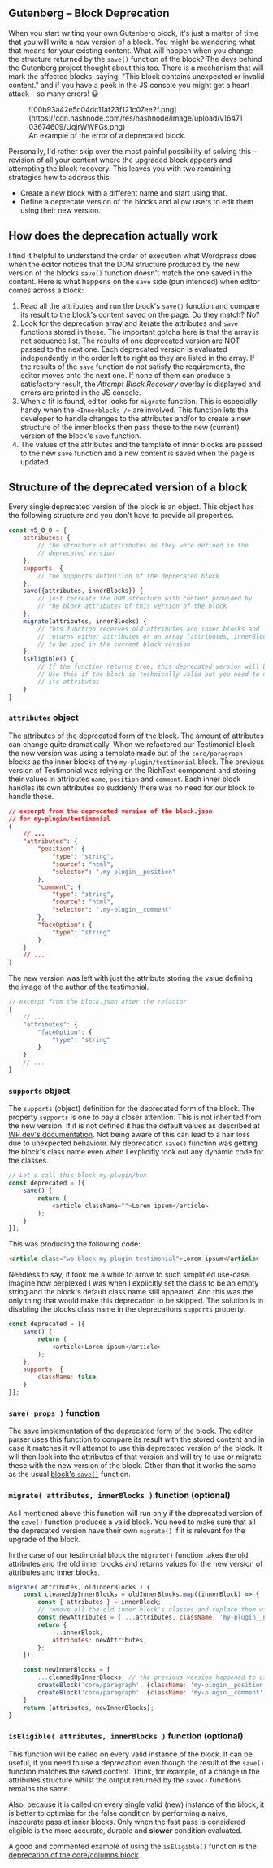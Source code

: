 ## Gutenberg – Block Deprecation

When you start writing your own Gutenberg block, it's just a matter of time that you will write a new version of a block. You might be wandering what that means for your existing content. What will happen when you change the structure returned by the `save()` function of the block? The devs behind the Gutenberg project thought about this too. There is a mechanism that will mark the affected blocks, saying: "This block contains unexpected or invalid content." and if you have a peek in the JS console you might get a heart attack – so many errors! 😀

<figure>![00b93a42e5c04dc11af23f121c07ee2f.png](https://cdn.hashnode.com/res/hashnode/image/upload/v1647103674609/UqjrWWFGs.png)
<figcaption>An example of the error of a deprecated block.</figcaption>
</figure>

Personally, I'd rather skip over the most painful possibility of solving this – revision of all your content where the upgraded block appears and attempting the block recovery. This leaves you with two remaining strategies how to address this:

- Create a new block with a different name and start using that.
- Define a deprecate version of the blocks and allow users to edit them using their new version.

## How does the deprecation actually work

I find it helpful to understand the order of execution what Wordpress does when the editor notices that the DOM structure produced by the new version of the blocks `save()` function doesn't match the one saved in the content. Here is what happens on the `save` side (pun intended) when editor comes across a block:

1. Read all the attributes and run the block's `save()` function and compare its result to the block's content saved on the page. Do they match? No?
1. Look for the deprecation array and iterate the attributes and `save` functions stored in these. The important gotcha here is that the array is not sequence list. The results of one deprecated version are NOT passed to the next one. Each deprecated version is evaluated independently in the order left to right as they are listed in the array. If the results of the `save` function do not satisfy the requirements, the editor moves onto the next one. If none of them can produce a satisfactory result, the *Attempt Block Recovery* overlay is displayed and errors are printed in the JS console.
1. When a fit is found, editor looks for `migrate` function. This is especially handy when the `<Innerblocks />` are involved. This function lets the developer to handle changes to the attributes and/or to create a new structure of the inner blocks then pass these to the new (current) version of the block's `save` function.
1. The values of the attributes and the template of inner blocks are passed to the new `save` function and a new content is saved when the page is updated.

## Structure of the deprecated version of a block

Every single deprecated version of the block is an object. This object has the following structure and you don't have to provide all properties.

```javascript
const v5_0_0 = {
    attributes: {
        // the structure of attributes as they were defined in the 
        // deprecated version
    },
    supports: {
        // the supports definition of the deprecated block
    },
    save({attributes, innerBlocks}) {
        // just recreate the DOM structure with content provided by 
        // the block attributes of this version of the block
    },
    migrate(attributes, innerBlocks) {
        // this function receives old attributes and inner blocks and
        // returns either attributes or an array [attributes, innerBlocks] 
        // to be used in the current block version
    },
    isEligible() {
        // If the function returns true, this deprecated version will be used.
        // Use this if the block is technically valid but you need to update 
        // its attributes
    }
}
```

### `attributes` object

The attributes of the deprecated form of the block. The amount of attributes can change quite dramatically. When we refactored our Testimonial block the new version was using a template made out of the `core/paragraph` blocks as the inner blocks of the `my-plugin/testimonial` block. The previous version of Testimonial was relying on the RichText component and storing their values in attributes `name`, `position` and `comment`. Each inner block handles its own attributes so suddenly there was no need for our block to handle these.

```json
// excerpt from the deprecated version of the block.json
// for my-plugin/testimonial
{
    // ...
    "attributes": {
        "position": {
            "type": "string",
            "source": "html",
            "selector": ".my-plugin__position"
        },
        "comment": {
            "type": "string",
            "source": "html",
            "selector": ".my-plugin__comment"
        },
        "faceOption": {
            "type": "string"
        }
    }
    // ...
}
```

The new version was left with just the attribute storing the value defining the image of the author of the testimonial.

```javascript
// excerpt from the block.json after the refactor
{
    // ...
    "attributes": {
        "faceOption": {
            "type": "string"
        }
    }
    // ...
}
```

### `supports` object

The `supports` (object) definition for the deprecated form of the block. The property `supports` is one to pay a closer attention. This is not inherited from the new version. If it is not defined it has the default values as described at [WP dev's documentation](https://developer.wordpress.org/block-editor/reference-guides/block-api/block-supports/). Not being aware of this can lead to a hair loss due to unexpected behaviour. My deprecation `save()` function was getting the block's class name even when I explicitly took out any dynamic code for the classes.

```javascript
// Let's call this block my-plugin/box
const deprecated = [{
    save() {
        return (
            <article className="">Lorem ipsum</article>
        );
    }
}];
```

This was producing the following code:

```html
<article class="wp-block-my-plugin-testimonial">Lorem ipsum</article>
```

Needless to say, it took me a while to arrive to such simplified use-case. Imagine how perplexed I was when I explicitly set the class to be an empty string and the block's default class name still appeared. And this was the only thing that would make this deprecation to be skipped. The solution is in disabling the blocks class name in the deprecations `supports` property.

```javascript
const deprecated = [{
    save() {
        return (
            <article>Lorem ipsum</article>
        );
    },
    supports: {
        className: false
    }
}];
```

### `save( props )` function

The save implementation of the deprecated form of the block. The editor parser uses this function to compare its result with the stored content and in case it matches it will attempt to use this deprecated version of the block. It will then look into the attributes of that version and will try to use or migrate these with the new version of the block. Other than that it works the same as the usual [block's `save()`](https://developer.wordpress.org/block-editor/reference-guides/block-api/block-edit-save/#save) function.

### `migrate( attributes, innerBlocks )` function (optional)

As I mentioned above this function will run only if the deprecated version of the `save()` function produces a valid block. You need to make sure that all the deprecated version have their own `migrate()` if it is relevant for the upgrade of the block.

In the case of our testimonial block the `migrate()` function takes the old attributes and the old inner blocks and returns values for the new version of attributes and inner blocks.

```javascript
migrate( attributes, oldInnerBlocks ) {
    const cleanedUpInnerBlocks = oldInnerBlocks.map((innerBlock) => {
        const { attributes } = innerBlock;
        // remove all the old inner block's classes and replace them with my class name
        const newAttributes = { ...attributes, className: 'my-plugin__name' };
        return {
            ...innerBlock,
            attributes: newAttributes,
        };
    });

    const newInnerBlocks = [
        ...cleanedUpInnerBlocks, // the previous version happened to use an innerBlock for the testimonial author's name
        createBlock('core/paragraph', {className: 'my-plugin__position', content: oldAttributes.position}),
        createBlock('core/paragraph', {className: 'my-plugin__comment', content: oldAttributes.comment})
    ]
    return [attributes, newInnerBlocks];
}
```

### `isEligible( attributes, innerBlocks )` function (optional)

This function will be called on every valid instance of the block. It can be useful, if you need to use a deprecation even though the result of the `save()` function matches the saved content. Think, for example, of a change in the attributes structure whilst the output returned by the `save()` functions remains the same.

Also, because it is called on every single valid (new) instance of the block, it is better to optimise for the false condition by performing a naive, inaccurate pass at inner blocks. Only when the fast pass is considered eligible is the more accurate, durable and **slower** condition evaluated.

A good and commented example of using the `isEligible()` function is the [deprecation of the core/columns block](https://github.com/WordPress/gutenberg/blob/1eaad3cbad327e9fad5d8eef93c46aa773b7080b/packages/block-library/src/columns/deprecated.js#L127).